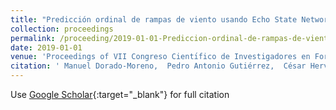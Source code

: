 ```yaml
---
title: "Predicción ordinal de rampas de viento usando Echo State Networks de complejidad reducida"
collection: proceedings
permalink: /proceeding/2019-01-01-Prediccion-ordinal-de-rampas-de-viento-usando-Echo-State-Networks-de-complejidad-reducida
date: 2019-01-01
venue: 'Proceedings of VII Congreso Cientı́fico de Investigadores en Formación'
citation: ' Manuel Dorado-Moreno,  Pedro Antonio Gutiérrez,  César Hervás-Martínez, &quot;Predicción ordinal de rampas de viento usando Echo State Networks de complejidad reducida.&quot; Proceedings of VII Congreso Cientı́fico de Investigadores en Formación, Vol.III, 2019, Córdoba, Spain, pp.629--632.'
---
```

Use [Google Scholar](https://scholar.google.com/scholar?q=Prediccion+ordinal+de+rampas+de+viento+usando+Echo+State+Networks+de+complejidad+reducida){:target="_blank"} for full citation